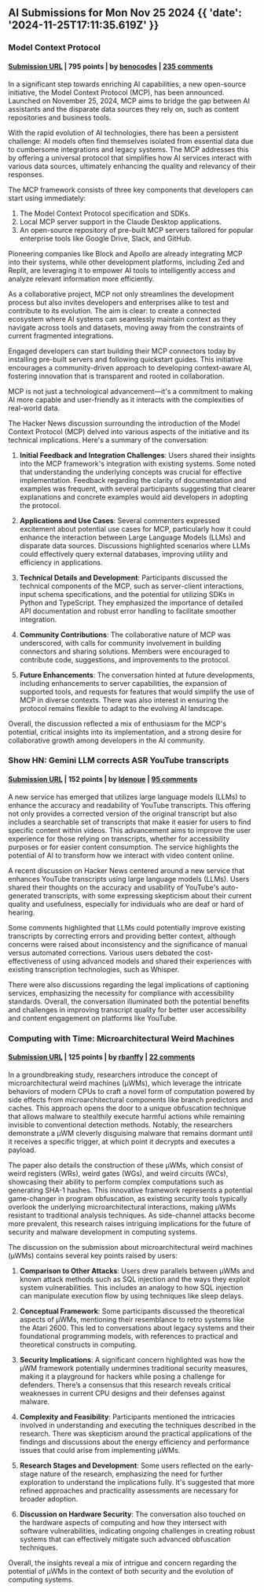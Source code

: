 ## AI Submissions for Mon Nov 25 2024 {{ 'date': '2024-11-25T17:11:35.619Z' }}

### Model Context Protocol

#### [Submission URL](https://www.anthropic.com/news/model-context-protocol) | 795 points | by [benocodes](https://news.ycombinator.com/user?id=benocodes) | [235 comments](https://news.ycombinator.com/item?id=42237424)

In a significant step towards enriching AI capabilities, a new open-source initiative, the Model Context Protocol (MCP), has been announced. Launched on November 25, 2024, MCP aims to bridge the gap between AI assistants and the disparate data sources they rely on, such as content repositories and business tools. 

With the rapid evolution of AI technologies, there has been a persistent challenge: AI models often find themselves isolated from essential data due to cumbersome integrations and legacy systems. The MCP addresses this by offering a universal protocol that simplifies how AI services interact with various data sources, ultimately enhancing the quality and relevancy of their responses.

The MCP framework consists of three key components that developers can start using immediately:
1. The Model Context Protocol specification and SDKs.
2. Local MCP server support in the Claude Desktop applications.
3. An open-source repository of pre-built MCP servers tailored for popular enterprise tools like Google Drive, Slack, and GitHub.

Pioneering companies like Block and Apollo are already integrating MCP into their systems, while other development platforms, including Zed and Replit, are leveraging it to empower AI tools to intelligently access and analyze relevant information more efficiently. 

As a collaborative project, MCP not only streamlines the development process but also invites developers and enterprises alike to test and contribute to its evolution. The aim is clear: to create a connected ecosystem where AI systems can seamlessly maintain context as they navigate across tools and datasets, moving away from the constraints of current fragmented integrations.

Engaged developers can start building their MCP connectors today by installing pre-built servers and following quickstart guides. This initiative encourages a community-driven approach to developing context-aware AI, fostering innovation that is transparent and rooted in collaboration.

MCP is not just a technological advancement—it's a commitment to making AI more capable and user-friendly as it interacts with the complexities of real-world data.

The Hacker News discussion surrounding the introduction of the Model Context Protocol (MCP) delved into various aspects of the initiative and its technical implications. Here's a summary of the conversation:

1. **Initial Feedback and Integration Challenges**: Users shared their insights into the MCP framework's integration with existing systems. Some noted that understanding the underlying concepts was crucial for effective implementation. Feedback regarding the clarity of documentation and examples was frequent, with several participants suggesting that clearer explanations and concrete examples would aid developers in adopting the protocol.

2. **Applications and Use Cases**: Several commenters expressed excitement about potential use cases for MCP, particularly how it could enhance the interaction between Large Language Models (LLMs) and disparate data sources. Discussions highlighted scenarios where LLMs could effectively query external databases, improving utility and efficiency in applications.

3. **Technical Details and Development**: Participants discussed the technical components of the MCP, such as server-client interactions, input schema specifications, and the potential for utilizing SDKs in Python and TypeScript. They emphasized the importance of detailed API documentation and robust error handling to facilitate smoother integration.

4. **Community Contributions**: The collaborative nature of MCP was underscored, with calls for community involvement in building connectors and sharing solutions. Members were encouraged to contribute code, suggestions, and improvements to the protocol.

5. **Future Enhancements**: The conversation hinted at future developments, including enhancements to server capabilities, the expansion of supported tools, and requests for features that would simplify the use of MCP in diverse contexts. There was also interest in ensuring the protocol remains flexible to adapt to the evolving AI landscape.

Overall, the discussion reflected a mix of enthusiasm for the MCP's potential, critical insights into its implementation, and a strong desire for collaborative growth among developers in the AI community.

### Show HN: Gemini LLM corrects ASR YouTube transcripts

#### [Submission URL](https://ldenoue.github.io/readabletranscripts/) | 152 points | by [ldenoue](https://news.ycombinator.com/user?id=ldenoue) | [95 comments](https://news.ycombinator.com/item?id=42238890)

A new service has emerged that utilizes large language models (LLMs) to enhance the accuracy and readability of YouTube transcripts. This offering not only provides a corrected version of the original transcript but also includes a searchable set of transcripts that make it easier for users to find specific content within videos. This advancement aims to improve the user experience for those relying on transcripts, whether for accessibility purposes or for easier content consumption. The service highlights the potential of AI to transform how we interact with video content online.

A recent discussion on Hacker News centered around a new service that enhances YouTube transcripts using large language models (LLMs). Users shared their thoughts on the accuracy and usability of YouTube's auto-generated transcripts, with some expressing skepticism about their current quality and usefulness, especially for individuals who are deaf or hard of hearing. 

Some comments highlighted that LLMs could potentially improve existing transcripts by correcting errors and providing better context, although concerns were raised about inconsistency and the significance of manual versus automated corrections. Various users debated the cost-effectiveness of using advanced models and shared their experiences with existing transcription technologies, such as Whisper. 

There were also discussions regarding the legal implications of captioning services, emphasizing the necessity for compliance with accessibility standards. Overall, the conversation illuminated both the potential benefits and challenges in improving transcript quality for better user accessibility and content engagement on platforms like YouTube.

### Computing with Time: Microarchitectural Weird Machines

#### [Submission URL](https://cacm.acm.org/research-highlights/computing-with-time-microarchitectural-weird-machines/) | 125 points | by [rbanffy](https://news.ycombinator.com/user?id=rbanffy) | [22 comments](https://news.ycombinator.com/item?id=42235418)

In a groundbreaking study, researchers introduce the concept of microarchitectural weird machines (µWMs), which leverage the intricate behaviors of modern CPUs to craft a novel form of computation powered by side effects from microarchitectural components like branch predictors and caches. This approach opens the door to a unique obfuscation technique that allows malware to stealthily execute harmful actions while remaining invisible to conventional detection methods. Notably, the researchers demonstrate a µWM cleverly disguising malware that remains dormant until it receives a specific trigger, at which point it decrypts and executes a payload.

The paper also details the construction of these µWMs, which consist of weird registers (WRs), weird gates (WGs), and weird circuits (WCs), showcasing their ability to perform complex computations such as generating SHA-1 hashes. This innovative framework represents a potential game-changer in program obfuscation, as existing security tools typically overlook the underlying microarchitectural interactions, making µWMs resistant to traditional analysis techniques. As side-channel attacks become more prevalent, this research raises intriguing implications for the future of security and malware development in computing systems.

The discussion on the submission about microarchitectural weird machines (µWMs) contains several key points raised by users:

1. **Comparison to Other Attacks**: Users drew parallels between µWMs and known attack methods such as SQL injection and the ways they exploit system vulnerabilities. This includes an analogy to how SQL injection can manipulate execution flow by using techniques like sleep delays.

2. **Conceptual Framework**: Some participants discussed the theoretical aspects of µWMs, mentioning their resemblance to retro systems like the Atari 2600. This led to conversations about legacy systems and their foundational programming models, with references to practical and theoretical constructs in computing.

3. **Security Implications**: A significant concern highlighted was how the µWM framework potentially undermines traditional security measures, making it a playground for hackers while posing a challenge for defenders. There’s a consensus that this research reveals critical weaknesses in current CPU designs and their defenses against malware.

4. **Complexity and Feasibility**: Participants mentioned the intricacies involved in understanding and executing the techniques described in the research. There was skepticism around the practical applications of the findings and discussions about the energy efficiency and performance issues that could arise from implementing µWMs.

5. **Research Stages and Development**: Some users reflected on the early-stage nature of the research, emphasizing the need for further exploration to understand the implications fully. It's suggested that more refined approaches and practicality assessments are necessary for broader adoption.

6. **Discussion on Hardware Security**: The conversation also touched on the hardware aspects of computing and how they intersect with software vulnerabilities, indicating ongoing challenges in creating robust systems that can effectively mitigate such advanced obfuscation techniques.

Overall, the insights reveal a mix of intrigue and concern regarding the potential of µWMs in the context of both security and the evolution of computing systems.

